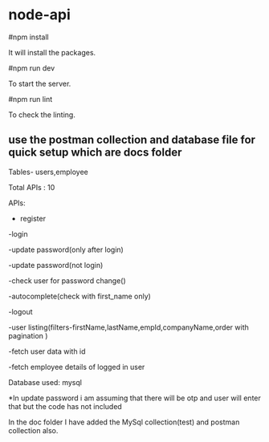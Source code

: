 # node-api

#npm install 

It will install the packages.

#npm run dev

To start the server.

#npm run lint

To check the linting.

## use the postman collection and database file for quick setup which are docs folder

Tables- users,employee

Total APIs : 10

APIs:
 - register
 
 -login
 
 -update password(only after login)
 
 -update password(not login)
 
 -check user for password change()
 
 -autocomplete(check with first_name only)
 
 -logout
 
 -user listing(filters-firstName,lastName,empId,companyName,order with pagination )
 
 -fetch user data with id
 
 -fetch employee details of logged in user


Database used: mysql

*In update password i am assuming that there will be otp and user will enter that but the code has not included

In the doc folder I have added the MySql collection(test) and postman collection also.
